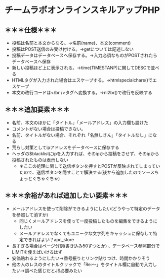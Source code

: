 # チームラボオンラインスキルアップPHP

## ＊＊＊仕様＊＊＊  
- 投稿は名前と本文からなる。->名前(name)、本文(comment)  
- 投稿はPOST送信のみ受け付ける。->getについては記述しない  
- 投稿データはデータベースへ保存する。->入力必須なものがPOSTされたらデータベースへ保存  
- 新しい投稿ほど上に表示される。->time(TIMESTANP)に関してDESCで並べる  
- HTMLタグが入力された場合はエスケープする。->htmlspecialchars()でエスケープ  
- 本文の改行コードは<\br />タグへ変換する。->nl2br()で改行を反映する

## ＊＊＊追加要素＊＊＊  
- 名前、本文のほかに「タイトル」「メールアドレス」の入力欄も設けた  
- コメントがない場合は投稿できない。  
- 名前、タイトルがない場合、それぞれ「名無しさん」「タイトルなし」になる  
- 荒らし対策としてipアドレスをデータベースに保存する  
- ヘッダの$blacklistにipを入力すれば、そのipから投稿をさせず、そのipから投稿されたものは表示しない  
	- ＊ここの処理に関して送信ボタンを押すとPOSTが反映されてしまっていたので、送信ボタンを隠すことで解決する(後から追加したのでソースちょっとぐちゃぐちゃ)

## ＊＊＊余裕があれば追加したい要素＊＊＊  
- メールアドレスを使って削除ができるようにしたい(どうやって特定のデータを参照して消すか)  
	- 同じくメールアドレスを使って一度投稿したものを編集をできるようにしたい  
	- メールアドレスでなくてもユニークな文字列をキャッシュに保存して特定できればよい？apc_store  
- 長すぎる場合はページ分割(書き込み50ずつとか)  、データベース参照部分でLIMITを使えばいけるはず  
- 安価貼れるようにしたい→番号振りとリンク貼りつけ、時間かかりそう  
- 他の人のレスのタイトルクリックで「Re:～」をタイトル欄に自動で入力したい→調べた感じだとJS必要みたい  
